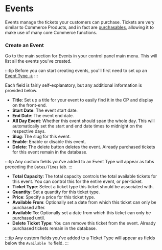 # Events
Events manage the tickets your customers can purchase. Tickets are very similar to Commerce Products, and in fact are [purchasables](https://craftcommerce.com/docs/purchasables), allowing it to make use of many core Commerce functions.

### Create an Event
Go to the main section for Events in your control panel main menu. This will list all the events you've created.

:::tip
Before you can start creating events, you'll first need to set up an [Event Type →](docs:feature-tour/event-types)
:::

Each field is fairly self-explanatory, but any additional information is provided below.

- **Title**: Set up a title for your event to easily find it in the CP and display on the front-end.
- **Start Date**: The event start date.
- **End Date**: The event end date.
- **All Day Event**: Whether this event should span the whole day. This will automatically set the start and end date times to midnight on the respective days.
- **Slug**: The slug for this event.
- **Enable**: Enable or disable this event.
- **Delete**: The delete button deletes the event. Already purchased tickets for this event remain in the database.

:::tip
Any custom fields you've added to an Event Type will appear as tabs preceding the `Dates/Times` tab.
:::

- **Total Capacity**: The total capacity controls the total available tickets for this event. You can control this for the entire event, or per-ticket.
- **Ticket Type**: Select a ticket type this ticket should be associated with.
- **Quantity**: Set a quantity for this ticket type.
- **Price**: Specify a price for this ticket type.
- **Available From**: Optionally set a date from which this ticket can only be purchased after.
- **Available To**: Optionally set a date from which this ticket can only be purchased until.
- **Delete Ticket Type**: You can remove this ticket from the event. Already purchased tickets remain in the database.

:::tip
Any custom fields you've added to a Ticket Type will appear as fields below the `Available To` field.
:::